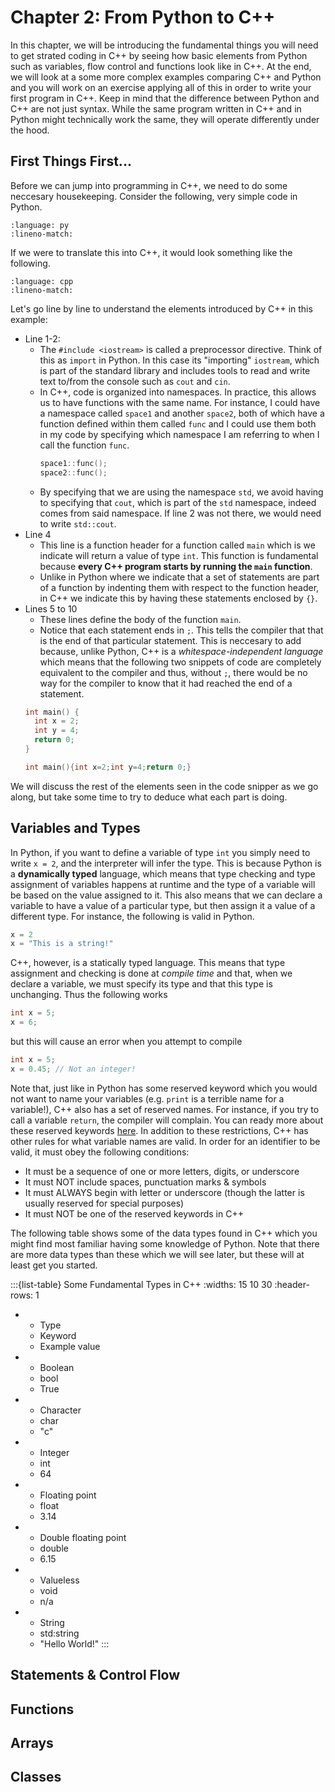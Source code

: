 # Chapter 2: From Python to C++

In this chapter, we will be introducing the fundamental things you will need to get strated coding in C++ by seeing how basic elements from Python such as variables, flow control and functions look like in C++. At the end, we will look at a some more complex examples comparing C++ and Python and you will work on an exercise applying all of this in order to write your first program in C++. Keep in mind that the difference between Python and C++ are not just syntax. While the same program written in C++ and in Python might technically work the same, they will operate differently under the hood.

## First Things First...

Before we can jump into programming in C++, we need to do some neccesary housekeeping. Consider the following, very simple code in Python.

```{literalinclude} ../examples_py/c2_pyeg.py
:language: py
:lineno-match:
```

If we were to translate this into C++, it would look something like the following.


```{literalinclude} ../examples_cpp/c2_cppeg.cpp
:language: cpp
:lineno-match:
```

Let's go line by line to understand the elements introduced by C++ in this example:
* Line 1-2:
  * The `#include <iostream>` is called a preprocessor directive. Think of this as `import` in Python. In this case its "importing" `iostream`, which is part of the standard library and includes tools to read and write text to/from the console such as `cout` and `cin`.
  * In C++, code is organized into namespaces. In practice, this allows us to have functions with the same name. For instance, I could have a namespace called `space1` and another `space2`, both of which have a function defined within them called `func` and I could use them both in my code by specifying which namespace I am referring to when I call the function `func`.
    ```cpp
    space1::func();
    space2::func();
    ```
  * By specifying that we are using the namespace `std`, we avoid having to specifying that `cout`, which is part of the `std` namespace, indeed comes from said namespace. If line 2 was not there, we would need to write `std::cout`.
* Line 4
  * This line is a function header for a function called `main` which is we indicate will return a value of type `int`. This function is fundamental because **every C++ program starts by running the `main` function**.
  * Unlike in Python where we indicate that a set of statements are part of a function by indenting them with respect to the function header, in C++ we indicate this by having these statements enclosed by `{}`. 
* Lines 5 to 10
  * These lines define the body of the function `main`.
  * Notice that each statement ends in `;`. This tells the compiler that that is the end of that particular statement. This is neccesary to add because, unlike Python, C++ is a *whitespace-independent language* which means that the following two snippets of code are completely equivalent to the compiler and thus, without `;`, there would be no way for the compiler to know that it had reached the end of a statement.
  ```cpp
  int main() {
    int x = 2;
    int y = 4;
    return 0;
  }
  ```
  ```cpp
  int main(){int x=2;int y=4;return 0;}
  ```

We will discuss the rest of the elements seen in the code snipper as we go along, but take some time to try to deduce what each part is doing.

## Variables and Types

In Python, if you want to define a variable of type `int` you simply need to write `x = 2`, and the interpreter will infer the type. This is because Python is a **dynamically typed** language, which means that type checking and type assignment of variables happens at runtime and the type of a variable will be based on the value assigned to it. This also means that we can declare a variable to have a value of a particular type, but then assign it a value of a different type. For instance, the following is valid in Python.

```python
x = 2
x = "This is a string!"
```

C++, however, is a statically typed language. This means that type assignment and checking is done at *compile time* and that, when we declare a variable, we must specify its type and that this type is unchanging. Thus the following works

```cpp
int x = 5;
x = 6;
```

but this will cause an error when you attempt to compile

```cpp
int x = 5;
x = 0.45; // Not an integer!
```

Note that, just like in Python has some reserved keyword which you would not want to name your variables (e.g. `print` is a terrible name for a variable!), C++ also has a set of reserved names. For instance, if you try to call a variable `return`, the compiler will complain. You can ready more about these reserved keywords [here](https://en.cppreference.com/w/cpp/keyword). In addition to these restrictions, C++ has other rules for what variable names are valid. In order for an identifier to be valid, it must obey the following conditions:
  * It must be a sequence of one or more letters, digits, or underscore
  * It must NOT include spaces, punctuation marks & symbols
  * It must ALWAYS begin with letter or underscore (though the latter is usually reserved for special purposes)
  * It must NOT be one of the reserved keywords in C++ 

The following table shows some of the data types found in C++ which you might find most familiar having some knowledge of Python. Note that there are more data types than these which we will see later, but these will at least get you started.

:::{list-table} Some Fundamental Types in C++
:widths: 15 10 30
:header-rows: 1

*   - Type
    - Keyword
    - Example value
*   - Boolean
    - bool
    - True
*   - Character
    - char
    - "c"
*   - Integer
    - int
    - 64
*   - Floating point
    - float
    - 3.14
*   - Double floating point
    - double
    - 6.15
*   - Valueless
    - void
    - n/a
*   - String
    - std:string
    - "Hello World!"
:::

## Statements & Control Flow



## Functions

## Arrays

## Classes







<!-- 
## C++ vs. Python

* Despite Python and C++ being fundamentally different in that one is an interpreted language and the other is a compiled language, the knowledge you already have gathered from the former is very portable to this new context. However, there are some immediate practical differences we need to keep in mind.
  * In C++, you first need to compile your source code. This will produce an output executible which you can then run. In Python, you can just feed the source code into the interpreter and it will just run.
  * In Python, you can declare a variable like `a = 5`, and, through context, the interpreter will understand that `a` is supposed to be of type `int`. However, in C++ you need to explicitly tell the compiler what type of data a variable is supposed to represent. For example, to do the same assignment, we would need to do `int a = 5`.
  * Python and C++ are syntactically distinct. For instance, in C++, you need to finish every line of code with a `;`. We will see other differences later.
  * In C++, you have more direct access to memory, while in Python this is mostly taken care of behind the scenes.
  * In Python, you define a block a code through indentation. For instance, you do indicate to the interpreter that a set of statements should be inside of an `if`, we would use indentation.
    ```python
    if x = 2:
      x = x / 2
      print("The number is: ", x)
    ```
    However, C++ does not enforce any sort of formatting restrictions and in a *whitespace-independent language*. This means that this (ignore what the code actually does for now)
    ```cpp
    if (x==2) {

      x = x / 2;

      std::cout << "The number is: " << x;

    }
    ```

    is completely equivalent to

    ```cpp
    if(x==2){x=x/2;std::cout<<"The number is: "<<x;}
    ```
    
    However, its evidently bad practice to write your code like in the latter example! In fact, there are a bunch of conventions and styles defined that you should follow to make your code accesible. Some commonly referenced style guides are:
      * [C++ Core Guidelines](http://isocpp.github.io/CppCoreGuidelines/CppCoreGuidelines)
      * [Google](https://google.github.io/styleguide/cppguide.html)
      * [LLVM](https://llvm.org/docs/CodingStandards.html)
      * [GCC/GNU](https://gcc.gnu.org/codingconventions.html)


* We will kick our introduction to C++ by building upon the exposure you have already had to Python. This is a common theme in programming: once you know a programming language, learning any other becomes exponentially easier.
* In the following chapters, we will begin formally introducing some of those intricacies which differentiate C++ from Python beyond the differences in syntax.

## Section 2.1: -->